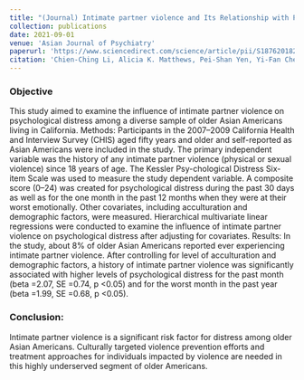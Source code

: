 ```yaml
---
title: "(Journal) Intimate partner violence and Its Relationship with Psychological Distress Among Older Asian Americans: Results from the California Health Interview Survey"
collection: publications
date: 2021-09-01
venue: 'Asian Journal of Psychiatry'
paperurl: 'https://www.sciencedirect.com/science/article/pii/S1876201821002549'
citation: 'Chien-Ching Li, Alicia K. Matthews, Pei-Shan Yen, Yi-Fan Chen and XinQi Dong; <i>Aging & Mental Health</i>. Vol 63, 102798, 2021.'
---
```


### Objective
This study aimed to examine the influence of intimate partner violence on psychological distress among 
a diverse sample of older Asian Americans living in California. Methods: Participants in the 2007–2009 
California Health and Interview Survey (CHIS) aged fifty years and older and self-reported as Asian Americans were included in  the study. 
The primary independent variable was the history of  any intimate partner violence (physical or sexual violence) since 18 years of  age. 
The Kessler Psy-chological Distress Six-item Scale was used to measure the study dependent variable. 
A composite score (0–24) was created for psychological distress during the past 30 days as well as for the one month in the past 12 months 
when they were at their worst emotionally. Other covariates, including acculturation and demographic factors, were measured. 
Hierarchical multivariate linear regressions were conducted to examine the influence of intimate partner violence on psychological 
distress after adjusting for covariates. Results: In the study, about 8% of older Asian Americans reported ever experiencing intimate partner violence. 
After controlling for level of acculturation and demographic factors, a history of intimate partner violence was significantly associated 
with higher levels of psychological distress for the past month (beta =2.07, SE =0.74, p <0.05) and 
for the worst month in the past year (beta =1.99, SE =0.68, p <0.05). 

### Conclusion: 
Intimate partner violence is  a  significant risk factor for distress among older Asian Americans. 
Culturally targeted violence prevention efforts and treatment approaches for individuals impacted by violence are needed in this highly 
underserved segment of older Americans. 

